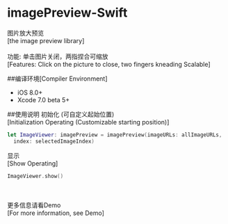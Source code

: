 # imagePreview-Swift
图片放大预览<br>
[the image preview library]<br><br>
功能: 单击图片关闭，两指捏合可缩放<br>
[Features: Click on the picture to close, two fingers kneading Scalable]

##编译环境[Compiler Environment]
- iOS 8.0+
- Xcode 7.0 beta 5+

##使用说明
初始化 (可自定义起始位置)<br>
[Initialization Operating (Customizable starting position)]<br>
```swift
let ImageViewer: imagePreview = imagePreview(imageURLs: allImageURLs,
  index: selectedImageIndex)
```
显示<br>
[Show Operating]<br>
```swift
ImageViewer.show()
```
<br><br>
更多信息请看Demo<br>
[For more information, see Demo]<br>
